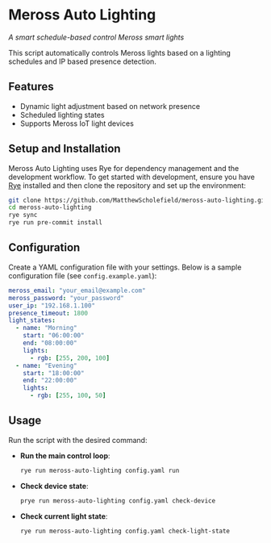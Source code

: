 # Meross Auto Lighting

*A smart schedule-based control Meross smart lights*

This script automatically controls Meross lights based on a lighting schedules and IP based presence detection.

## Features

- Dynamic light adjustment based on network presence
- Scheduled lighting states
- Supports Meross IoT light devices

## Setup and Installation

Meross Auto Lighting uses Rye for dependency management and the development workflow. To get started with development, ensure you have [Rye](https://github.com/astral-sh/rye) installed and then clone the repository and set up the environment:

```sh
git clone https://github.com/MatthewScholefield/meross-auto-lighting.git
cd meross-auto-lighting
rye sync
rye run pre-commit install
```

## Configuration

Create a YAML configuration file with your settings. Below is a sample configuration file (see `config.example.yaml`):

```yaml
meross_email: "your_email@example.com"
meross_password: "your_password"
user_ip: "192.168.1.100"
presence_timeout: 1800
light_states:
  - name: "Morning"
    start: "06:00:00"
    end: "08:00:00"
    lights:
      - rgb: [255, 200, 100]
  - name: "Evening"
    start: "18:00:00"
    end: "22:00:00"
    lights:
      - rgb: [255, 100, 50]
```

## Usage

Run the script with the desired command:

- **Run the main control loop**:
  ```sh
  rye run meross-auto-lighting config.yaml run
  ```

- **Check device state**:
  ```sh
  prye run meross-auto-lighting config.yaml check-device
  ```

- **Check current light state**:
  ```sh
  rye run meross-auto-lighting config.yaml check-light-state
  ```
